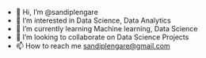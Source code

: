 - 👋 Hi, I’m @sandiplengare
- 👀 I’m interested in Data Science, Data Analytics
- 🌱 I’m currently learning Machine learning, Data Science
- 💞️ I’m looking to collaborate on Data Science Projects
- 📫 How to reach me sandiplengare@gmail.com

<!---
sandiplengare/sandiplengare is a ✨ special ✨ repository because its `README.md` (this file) appears on your GitHub profile.
You can click the Preview link to take a look at your changes.
--->

